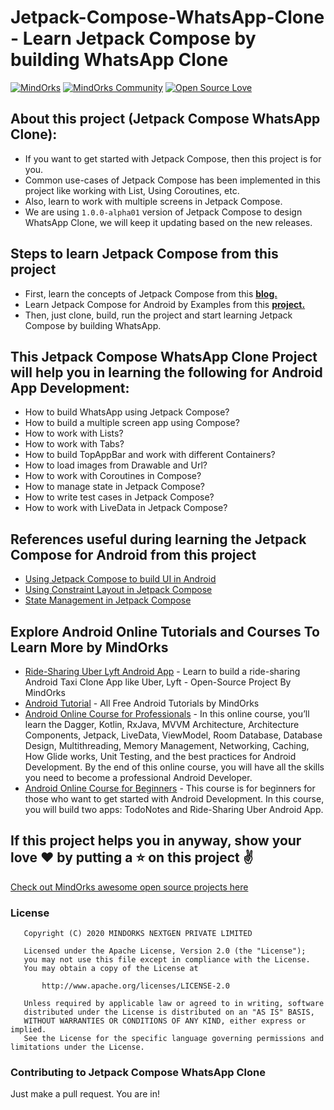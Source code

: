 # Jetpack-Compose-WhatsApp-Clone - Learn Jetpack Compose by building WhatsApp Clone

[![MindOrks](https://img.shields.io/badge/mindorks-opensource-blue.svg)](https://mindorks.com/open-source-projects)
[![MindOrks Community](https://img.shields.io/badge/join-community-blue.svg)](https://mindorks.com/join-community)
[![Open Source Love](https://badges.frapsoft.com/os/v1/open-source.svg?v=102)](https://opensource.org/licenses/Apache-2.0)

## About this project (Jetpack Compose WhatsApp Clone):
* If you want to get started with Jetpack Compose, then this project is for you.
* Common use-cases of Jetpack Compose has been implemented in this project like working with List, Using Coroutines, etc.
* Also, learn to work with multiple screens in Jetpack Compose.
* We are using `1.0.0-alpha01` version of Jetpack Compose to design WhatsApp Clone, we will keep it updating based on the new releases.

## Steps to learn Jetpack Compose from this project
* First, learn the concepts of Jetpack Compose from this **[blog.](https://blog.mindorks.com/using-jetpack-compose-to-build-ui-in-android)**
* Learn Jetpack Compose for Android by Examples from this **[project.](https://github.com/MindorksOpenSource/Jetpack-Compose-Android-Examples)**
* Then, just clone, build, run the project and start learning Jetpack Compose by building WhatsApp.

## This Jetpack Compose WhatsApp Clone Project will help you in learning the following for Android App Development:
* How to build WhatsApp using Jetpack Compose?
* How to build a multiple screen app using Compose?
* How to work with Lists?
* How to work with Tabs?
* How to build TopAppBar and work with different Containers?
* How to load images from Drawable and Url?
* How to work with Coroutines in Compose?
* How to manage state in Jetpack Compose?
* How to write test cases in Jetpack Compose?
* How to work with LiveData in Jetpack Compose?

## References useful during learning the Jetpack Compose for Android from this project
* [Using Jetpack Compose to build UI in Android](https://blog.mindorks.com/using-jetpack-compose-to-build-ui-in-android)
* [Using Constraint Layout in Jetpack Compose](https://blog.mindorks.com/constraint-layout-in-jetpack-compose)
* [State Management in Jetpack Compose](https://blog.mindorks.com/state-management-in-jetpack-compose)

## Explore Android Online Tutorials and Courses To Learn More by MindOrks
* [Ride-Sharing Uber Lyft Android App](https://github.com/MindorksOpenSource/ridesharing-uber-lyft-app) - Learn to build a ride-sharing Android Taxi Clone App like Uber, Lyft - Open-Source Project By MindOrks
* [Android Tutorial](https://mindorks.com/android-tutorial) - All Free Android Tutorials by MindOrks
* [Android Online Course for Professionals](https://bootcamp.mindorks.com) - In this online course, you’ll learn the Dagger, Kotlin, RxJava, MVVM Architecture, Architecture Components, Jetpack, LiveData, ViewModel, Room Database, Database Design, Multithreading, Memory Management, Networking, Caching, How Glide works, Unit Testing, and the best practices for Android Development. By the end of this online course, you will have all the skills you need to become a professional Android Developer.
* [Android Online Course for Beginners](https://bootcamp.mindorks.com/android-training-for-beginners) - This course is for beginners for those who want to get started with Android Development. In this course, you will build two apps: TodoNotes and Ride-Sharing Uber Android App.

## If this project helps you in anyway, show your love :heart: by putting a :star: on this project :v:

[Check out MindOrks awesome open source projects here](https://mindorks.com/open-source-projects)

### License
```
   Copyright (C) 2020 MINDORKS NEXTGEN PRIVATE LIMITED

   Licensed under the Apache License, Version 2.0 (the "License");
   you may not use this file except in compliance with the License.
   You may obtain a copy of the License at

       http://www.apache.org/licenses/LICENSE-2.0

   Unless required by applicable law or agreed to in writing, software
   distributed under the License is distributed on an "AS IS" BASIS,
   WITHOUT WARRANTIES OR CONDITIONS OF ANY KIND, either express or implied.
   See the License for the specific language governing permissions and limitations under the License.
```

### Contributing to Jetpack Compose WhatsApp Clone
Just make a pull request. You are in!
